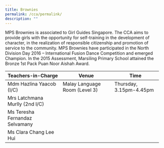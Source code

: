 ```yaml
---
title: Brownies
permalink: /cca/permalink/
description: ""
---
```

MPS Brownies is associated to Girl Guides Singapore. The CCA aims to provide girls with the opportunity for self-training in the development of character, in the realization of responsible citizenship and promotion of service to the community. MPS Brownies have participated in the North Division Day 2016 – International Fusion Dance Competition and emerged Champion. In the 2015 Assessment, Marsiling Primary School attained the Bronze 1st Pack Puan Noor Aishah Award.

| Teachers-in-Charge| Venue | Time |
| -------- | -------- | -------- |
| Mdm Hazlina Yaacob (I/C)     | Malay Language Room (Level 3)    | Thursday, 3.15pm-4.45pm   |
|Mrs Latchmana Murlly (2nd I/C)   |      |     |
| Ms Teresha Fernandaz Selvamany     |   |     |
| Ms Clara Chang Lee Hui     |      |      |